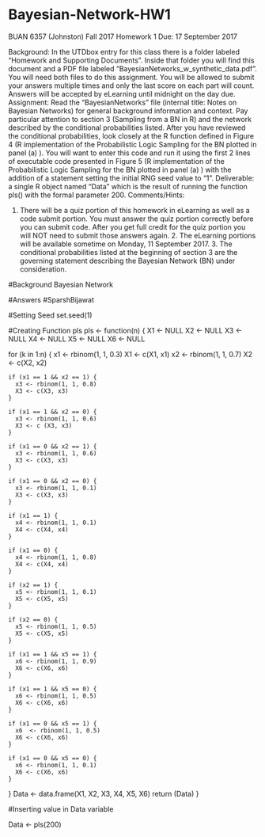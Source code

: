 # Bayesian-Network-HW1

BUAN 6357 (Johnston) Fall 2017 Homework 1 Due: 17 September 2017 
 
Background:  In the UTDbox entry for this class there is a folder labeled “Homework and Supporting Documents”.  Inside that folder you will find this document and a PDF file labeled “BayesianNetworks_w_synthetic_data.pdf”.  You will need both files to do this assignment.  You will be allowed to submit your answers multiple times and only the last score on each part will count.  Answers will be accepted by eLearning until midnight on the day due. 
Assignment:  Read the “BayesianNetworks” file (internal title: Notes on Bayesian Networks) for general background information and context.  Pay particular attention to section 3 (Sampling from a BN in R) and the network described by the conditional probabilities listed.  After you have reviewed the conditional probabilities, look closely at the R function defined in Figure 4 (R implementation of the Probabilistic Logic Sampling for the BN plotted in panel (a) ).  You will want to enter this code and run it using the first 2 lines of executable code presented in Figure 5 (R implementation of the Probabilistic Logic Sampling for the BN plotted in panel (a) ) with the addition of a statement setting the initial RNG seed value to “1”. 
Deliverable: a single R object named “Data” which is the result of running the function pls() with the formal parameter 200. 
Comments/Hints: 
1. There will be a quiz portion of this homework in eLearning as well as a code submit portion.  You must answer the quiz portion correctly before you can submit code.  After you get full credit for the quiz portion you will NOT need to submit those answers again. 2. The eLearning portions will be available sometime on Monday, 11 September 2017. 3. The conditional probabilities listed at the beginning of section 3 are the governing statement describing the Bayesian Network (BN) under consideration. 



#Background Bayesian Network


#Answers
#SparshBijawat

#Setting Seed
set.seed(1)


#Creating Function pls
pls <- function(n)
{
  X1 <- NULL
  X2 <- NULL
  X3 <- NULL
  X4 <- NULL
  X5 <- NULL
  X6 <- NULL
  
  for (k in 1:n) {
    x1 <- rbinom(1, 1, 0.3)
    X1 <- c(X1, x1)
    x2 <- rbinom(1, 1, 0.7)
    X2 <- c(X2, x2)
    
    if (x1 == 1 && x2 == 1) {
      x3 <- rbinom(1, 1, 0.8)
      X3 <- c(X3, x3)
    }
    
    if (x1 == 1 && x2 == 0) {
      x3 <- rbinom(1, 1, 0.6)
      X3 <- c (X3, x3)
    }
    
    if (x1 == 0 && x2 == 1) {
      x3 <- rbinom(1, 1, 0.6)
      X3 <- c(X3, x3)
    }
    
    if (x1 == 0 && x2 == 0) {
      x3 <- rbinom(1, 1, 0.1)
      X3 <- c(X3, x3)
    }
    
    if (x1 == 1) {
      x4 <- rbinom(1, 1, 0.1)
      X4 <- c(X4, x4)
    }
    
    if (x1 == 0) {
      x4 <- rbinom(1, 1, 0.8)
      X4 <- c(X4, x4)
    }
    
    if (x2 == 1) {
      x5 <- rbinom(1, 1, 0.1)
      X5 <- c(X5, x5)
    }
    
    if (x2 == 0) {
      x5 <- rbinom(1, 1, 0.5)
      X5 <- c(X5, x5)
    }
    
    if (x1 == 1 && x5 == 1) {
      x6 <- rbinom(1, 1, 0.9)
      X6 <- c(X6, x6)
    }
    
    if (x1 == 1 && x5 == 0) {
      x6 <- rbinom(1, 1, 0.5)
      X6 <- c(X6, x6)
    }
    
    if (x1 == 0 && x5 == 1) {
      x6  <- rbinom(1, 1, 0.5)
      X6 <- c(X6, x6)
    }
    
    if (x1 == 0 && x5 == 0) {
      x6 <- rbinom(1, 1, 0.1)
      X6 <- c(X6, x6)
    }
    
  }
  Data <- data.frame(X1, X2, X3, X4, X5, X6)
  return (Data)
}


#Inserting value in Data variable

Data <- pls(200)
